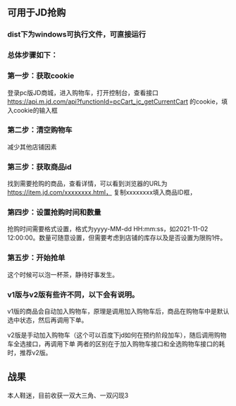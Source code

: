 ## 可用于JD抢购

### dist下为windows可执行文件，可直接运行

### 总体步骤如下：

### 第一步：获取cookie
登录pc版JD商城，进入购物车，打开控制台，查看接口 
https://api.m.jd.com/api?functionId=pcCart_jc_getCurrentCart
的cookie，填入cookie的输入框

### 第二步：清空购物车
减少其他店铺因素

### 第三步：获取商品id
找到需要抢购的商品，查看详情，可以看到浏览器的URL为
https://item.jd.com/xxxxxxxx.html，
复制xxxxxxxx填入商品ID框，

### 第四步：设置抢购时间和数量
抢购时间需要格式设置，格式为yyyy-MM-dd HH:mm:ss，如2021-11-02 12:00:00。数量可随意设置，但需要考虑到店铺的库存以及是否设置为限购1件。

### 第五步：开始抢单
这个时候可以泡一杯茶，静待好事发生。

### v1版与v2版有些许不同，以下会有说明。
v1版的商品会自动加入购物车，原理是调用加入购物车后，商品在购物车中是默认选中状态，然后再调用下单。

v2版是手动加入购物车（这个可以百度下jd如何在预约阶段加车），随后调用购物车全选接口，再调用下单
两者的区别在于加入购物车接口和全选购物车接口的耗时，推荐v2版。

## 战果
本人鞋迷，目前收获一双大三角、一双闪现3

